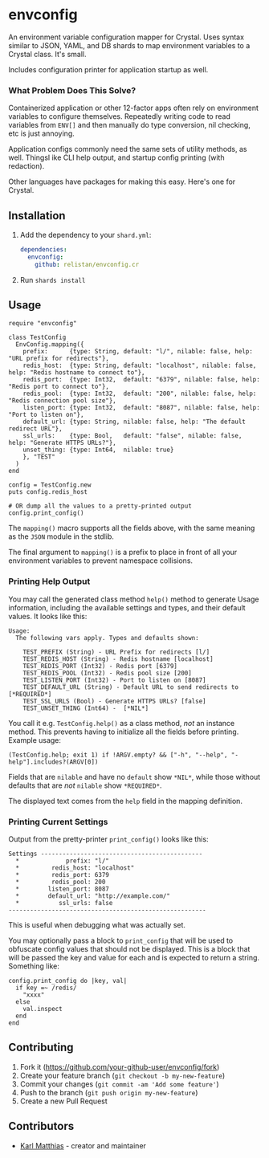 # envconfig

An environment variable configuration mapper for Crystal. Uses syntax similar
to JSON, YAML, and DB shards to map environment variables to a Crystal class.
It's small.

Includes configuration printer for application startup as well.

### What Problem Does This Solve?

Containerized application or other 12-factor apps often rely on environment
variables to configure themselves. Repeatedly writing code to read variables
from `ENV[]` and then manually do type conversion, nil checking, etc is just
annoying.

Application configs commonly need the same sets of utility methods, as well.
Thingsl ike CLI help output, and startup config printing (with redaction).

Other languages have packages for making this easy. Here's one for Crystal. 

## Installation

1. Add the dependency to your `shard.yml`:

   ```yaml
   dependencies:
     envconfig:
       github: relistan/envconfig.cr
   ```

2. Run `shards install`

## Usage

```crystal
require "envconfig"
```

```crystal
class TestConfig
  EnvConfig.mapping({
    prefix:      {type: String, default: "l/", nilable: false, help: "URL prefix for redirects"},
    redis_host:  {type: String, default: "localhost", nilable: false, help: "Redis hostname to connect to"},
    redis_port:  {type: Int32,  default: "6379", nilable: false, help: "Redis port to connect to"},
    redis_pool:  {type: Int32,  default: "200", nilable: false, help: "Redis connection pool size"},
    listen_port: {type: Int32,  default: "8087", nilable: false, help: "Port to listen on"},
    default_url: {type: String, nilable: false, help: "The default redirect URL"},
    ssl_urls:    {type: Bool,   default: "false", nilable: false, help: "Generate HTTPS URLs?"},
    unset_thing: {type: Int64,  nilable: true}
    }, "TEST"
  )
end

config = TestConfig.new
puts config.redis_host

# OR dump all the values to a pretty-printed output
config.print_config()
```

The `mapping()` macro supports all the fields above, with the same meaning as
the `JSON` module in the stdlib.

The final argument to `mapping()` is a prefix to place in front of all your
environment variables to prevent namespace collisions.

### Printing Help Output

You may call the generated class method `help()` method to generate Usage
information, including the available settings and types, and their default
values. It looks like this:

```
Usage:
  The following vars apply. Types and defaults shown:

    TEST_PREFIX (String) - URL Prefix for redirects [l/]
    TEST_REDIS_HOST (String) - Redis hostname [localhost]
    TEST_REDIS_PORT (Int32) - Redis port [6379]
    TEST_REDIS_POOL (Int32) - Redis pool size [200]
    TEST_LISTEN_PORT (Int32) - Port to listen on [8087]
    TEST_DEFAULT_URL (String) - Default URL to send redirects to [*REQUIRED*]
    TEST_SSL_URLS (Bool) - Generate HTTPS URLs? [false]
    TEST_UNSET_THING (Int64) -  [*NIL*]
```

You call it e.g. `TestConfig.help()` as a class method, *not* an instance
method. This prevents having to initialize all the fields before printing.
Example usage:

```
(TestConfig.help; exit 1) if !ARGV.empty? && ["-h", "--help", "-help"].includes?(ARGV[0])
```

Fields that are `nilable` and have no `default` show `*NIL*`, while those
without defaults that are _not_ `nilable` show `*REQUIRED*`.

The displayed text comes from the `help` field in the mapping definition.

### Printing Current Settings

Output from the pretty-printer `print_config()` looks like this:

```
Settings ---------------------------------------------
  *             prefix: "l/"
  *         redis_host: "localhost"
  *         redis_port: 6379
  *         redis_pool: 200
  *        listen_port: 8087
  *        default_url: "http://example.com/"
  *           ssl_urls: false
-------------------------------------------------------
```

This is useful when debugging what was actually set.

You may optionally pass a block to `print_config` that will be used to
obfuscate config values that should not be displayed. This is a block that will
be passed the key and value for each and is expected to return a string.
Something like:

```
config.print_config do |key, val|
  if key =~ /redis/
    "xxxx"
  else
    val.inspect
  end
end
```

## Contributing

1. Fork it (<https://github.com/your-github-user/envconfig/fork>)
2. Create your feature branch (`git checkout -b my-new-feature`)
3. Commit your changes (`git commit -am 'Add some feature'`)
4. Push to the branch (`git push origin my-new-feature`)
5. Create a new Pull Request

## Contributors

- [Karl Matthias](https://github.com/relistan) - creator and maintainer

